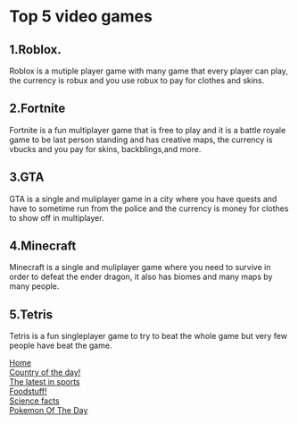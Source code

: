 <!DOCTYPE html>
<head>
  <!--This is the link connecting to the stylesheest-->
<link rel="stylesheet" href="style.css">  
</head> <h1> Top 5 video games </h1>
<body>
 <h2> 1.Roblox.</h2> 
  
   <p>Roblox is a mutiple player game with many game that every player can play, the currency is robux and you use robux to pay for clothes and skins. </p>
</body>
<h2> 2.Fortnite </h2>

<p> Fortnite is a fun multiplayer game that is free to play and it is a battle royale game to be last person standing and has creative maps, the currency is vbucks and you pay for skins, backblings,and more. </p>

<h2> 3.GTA </h2>

<p> GTA is a single and muliplayer game in a city where you have quests and have to sometime run from the police and the currency is money for clothes to show off in multiplayer.</p>

<h2> 4.Minecraft</h2>

<p> Minecraft is a single and muliplayer game where you need to survive in order to defeat the ender dragon, it also has biomes and many maps by many people. </p>

<h2> 5.Tetris</h2>

<p> Tetris is a fun singleplayer game to try to beat the whole game but very few people have beat the game.</p>
  <a class="link" href="index.md">Home</a>
 <br>
  <a class="link" href="country.md">Country of the day!</a>
 <br>
  <a  class="link" href="sports.md">The latest in sports</a>
 <br>
  <a  class="link" href="5 popular foods in America.md">Foodstuff!</a>
  <br>
  <a  class="link" href="science.md">Science facts</a>
  <br>
<a  class="link" href="Pokemon of the day.md">Pokemon Of The Day</a> 
 <br>

